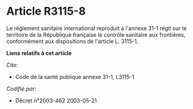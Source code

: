 # Article R3115-8

Le règlement sanitaire international reproduit à l'annexe 31-1 régit sur le territoire de la République française le contrôle
sanitaire aux frontières, conformément aux dispositions de l'article L. 3115-1.

**Liens relatifs à cet article**

_Cite_:

  - Code de la santé publique annexe 31-1, L3115-1

_Codifié par_:

  - Décret n°2003-462 2003-05-21
